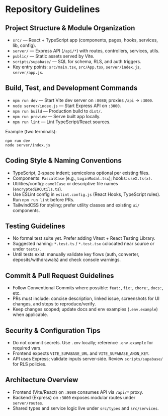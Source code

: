# Repository Guidelines

## Project Structure & Module Organization
- `src/` — React + TypeScript app (components, pages, hooks, services, lib, config).
- `server/` — Express API (`/api/*`) with routes, controllers, services, utils.
- `public/` — Static assets served by Vite.
- `scripts/supabase/` — SQL for schema, RLS, and auth triggers.
- Key entry points: `src/main.tsx`, `src/App.tsx`, `server/index.js`, `server/app.js`.

## Build, Test, and Development Commands
- `npm run dev` — Start Vite dev server on `:8080`; proxies `/api` → `:3000`.
- `node server/index.js` — Start Express API on `:3000`.
- `npm run build` — Production build to `dist/`.
- `npm run preview` — Serve built app locally.
- `npm run lint` — Lint TypeScript/React sources.

Example (two terminals):
```
npm run dev
node server/index.js
```

## Coding Style & Naming Conventions
- TypeScript, 2‑space indent; semicolons optional per existing files.
- Components: `PascalCase` (e.g., `LoginModal.tsx`); hooks: `useX.ts(x)`.
- Utilities/config: `camelCase` or descriptive file names (`encryptedERCUtils.ts`).
- Use ESLint config in `eslint.config.js` (React Hooks, TypeScript rules). Run `npm run lint` before PRs.
- TailwindCSS for styling; prefer utility classes and existing `ui/` components.

## Testing Guidelines
- No formal test suite yet. Prefer adding Vitest + React Testing Library.
- Suggested naming: `*.test.ts` / `*.test.tsx` colocated near source or under `tests/`.
- Until tests exist: manually validate key flows (auth, converter, deposits/withdrawals) and check console warnings.

## Commit & Pull Request Guidelines
- Follow Conventional Commits where possible: `feat:`, `fix:`, `chore:`, `docs:`, etc.
- PRs must include: concise description, linked issue, screenshots for UI changes, and steps to reproduce/verify.
- Keep changes scoped; update docs and env examples (`.env.example`) when applicable.

## Security & Configuration Tips
- Do not commit secrets. Use `.env` locally; reference `.env.example` for required vars.
- Frontend expects `VITE_SUPABASE_URL` and `VITE_SUPABASE_ANON_KEY`.
- API uses Express; validate inputs server‑side. Review `scripts/supabase/` for RLS policies.

## Architecture Overview
- Frontend (Vite/React) on `:8080` consumes API via `/api/*` proxy.
- Backend (Express) on `:3000` exposes modular routes under `server/routes`.
- Shared types and service logic live under `src/types` and `src/services`.
